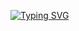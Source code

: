 [![Typing SVG](https://readme-typing-svg.demolab.com?font=Fira+Code&pause=1000&color=F191F7&background=2CE1FF00&width=435&lines=ZiNan+Ou)](https://git.io/typing-svg)
